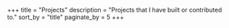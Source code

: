 +++
title = "Projects"
description = "Projects that I have built or contributed to."
sort_by = "title"
paginate_by = 5
+++
